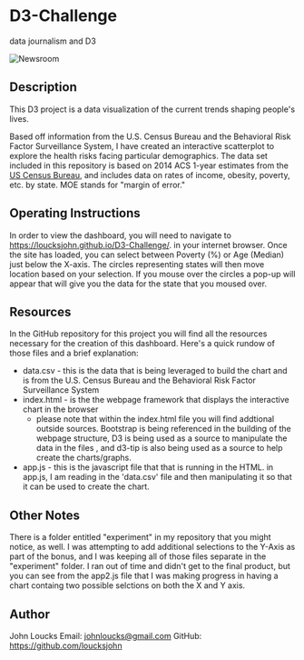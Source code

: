# D3-Challenge
data journalism and D3



![Newsroom](https://media.giphy.com/media/v2xIous7mnEYg/giphy.gif)

## Description

This D3 project is a data visualization of the current trends shaping people's lives.

Based off information from the U.S. Census Bureau and the Behavioral Risk Factor Surveillance System, I have created an interactive scatterplot to explore the health risks facing particular demographics.  The data set included in this repository  is based on 2014 ACS 1-year estimates from the [US Census Bureau](https://data.census.gov/cedsci/), and includes data on rates of income, obesity, poverty, etc. by state. MOE stands for "margin of error."



## Operating Instructions

In order to view the dashboard, you will need to navigate to  https://loucksjohn.github.io/D3-Challenge/. in your internet browser. Once the site has loaded, you can select between Poverty (%) or Age (Median) just below the X-axis. The circles representing states will then move location based on your selection.  If you mouse over the circles a pop-up will appear that will give you the data for the state that you moused over.

## Resources

In the GitHub repository for this project you will find all the resources necessary for the creation of this dashboard. Here's a quick rundow of those files and a brief explanation:

- data.csv - this is the data that is being leveraged to build the chart and is from the U.S. Census Bureau and the Behavioral Risk Factor Surveillance System
- index.html - is the the webpage framework that displays the interactive chart in the browser
  - please note that within the index.html file you will find addtional outside sources. Bootstrap is being referenced in the building of the webpage structure, D3 is being used as a source to manipulate the data in the files , and d3-tip is also being used as a source to help create the charts/graphs.
- app.js - this is the javascript file that that is running in the HTML. in app.js, I am reading in the 'data.csv' file and then manipulating it so that it can be used to create the chart.

## Other Notes

There is a folder entitled "experiment" in my repository that you might notice, as well.  I was attempting to add additional selections to the Y-Axis as part of the bonus, and I was keeping all of those files separate in the "experiment" folder.  I ran out of time and didn't get to the final product, but you can see from the app2.js file that I was making progress in having a chart containg two possible selctions on both the X and Y axis.

## Author

John Loucks
Email: [johnloucks@gmail.com](mailto:johnloucks@gmail.com)
GitHub: https://github.com/loucksjohn